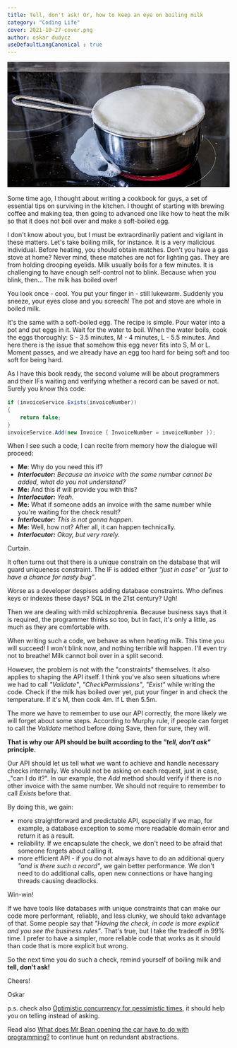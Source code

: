 ```yaml
---
title: Tell, don't ask! Or, how to keep an eye on boiling milk
category: "Coding Life"
cover: 2021-10-27-cover.png
author: oskar dudycz
useDefaultLangCanonical : true
---
```


![cover](2021-10-27-cover.png)

Some time ago, I thought about writing a cookbook for guys, a set of essential tips on surviving in the kitchen. I thought of starting with brewing coffee and making tea, then going to advanced one like how to heat the milk so that it does not boil over and make a soft-boiled egg. 

I don't know about you, but I must be extraordinarily patient and vigilant in these matters. Let's take boiling milk, for instance. It is a very malicious individual. Before heating, you should obtain matches. Don't you have a gas stove at home? Never mind, these matches are not for lighting gas. They are from holding drooping eyelids. Milk usually boils for a few minutes. It is challenging to have enough self-control not to blink. Because when you blink, then... The milk has boiled over!

You look once - cool. You put your finger in - still lukewarm. Suddenly you sneeze, your eyes close and you screech! The pot and stove are whole in boiled milk.

It's the same with a soft-boiled egg. The recipe is simple. Pour water into a pot and put eggs in it. Wait for the water to boil. When the water boils, cook the eggs thoroughly: S - 3.5 minutes, M - 4 minutes, L - 5.5 minutes. And here there is the issue that somehow this egg never fits into S, M or L. Moment passes, and we already have an egg too hard for being soft and too soft for being hard.

As I have this book ready, the second volume will be about programmers and their IFs waiting and verifying whether a record can be saved or not. Surely you know this code:

```csharp
if (invoiceService.Exists(invoiceNumber))
{
    return false;
}
invoiceService.Add(new Invoice { InvoiceNumber = invoiceNumber });
```

When I see such a code, I can recite from memory how the dialogue will proceed:

- **Me**: Why do you need this if?
- _**Interlocutor:** Because an invoice with the same number cannot be added, what do you not understand?_
- **Me:** And this if will provide you with this?
- _**Interlocutor:** Yeah._
- **Me:** What if someone adds an invoice with the same number while you're waiting for the check result?
- _**Interlocutor:** This is not gonna happen._
- **Me:** Well, how not? After all, it can happen technically.
- _**Interlocutor:** Okay, but very rarely._

Curtain.

It often turns out that there is a unique constrain on the database that will guard uniqueness constraint. The IF is added either _"just in case"_ or _"just to have a chance for nasty bug"_.

Worse as a developer despises adding database constraints. Who defines keys or indexes these days? SQL in the 21st century? Ugh!

Then we are dealing with mild schizophrenia. Because business says that it is required, the programmer thinks so too, but in fact, it's only a little, as much as they are comfortable with.

When writing such a code, we behave as when heating milk. This time you will succeed! I won't blink now, and nothing terrible will happen. I'll even try not to breathe! Milk cannot boil over in a split second.

However, the problem is not with the "constraints" themselves. It also applies to shaping the API itself. I think you've also seen situations where we had to call _"Validate"_, _"CheckPermissions"_, _"Exist"_ while writing the code. Check if the milk has boiled over yet, put your finger in and check the temperature. If it's M, then cook 4m. If L then 5.5m.

The more we have to remember to use our API correctly, the more likely we will forget about some steps.  According to Murphy rule, if people can forget to call the _Validate_ method before doing Save, then for sure, they will. 

**That is why our API should be built according to the _"tell, don't ask"_ principle.**

Our API should let us tell what we want to achieve and handle necessary checks internally. We should not be asking on each request, just in case, _"can I do it?". In our example, the _Add_ method should verify if there is no other invoice with the same number. We should not require to remember to call _Exists_ before that.

By doing this, we gain:
- more straightforward and predictable API, especially if we map, for example, a database exception to some more readable domain error and return it as a result.
- reliability. If we encapsulate the check, we don't need to be afraid that someone forgets about calling it.
- more efficient API - if you do not always have to do an additional query _"and is there such a record"_, we gain better performance. We don't need to do additional calls, open new connections or have hanging threads causing deadlocks.

Win-win!

If we have tools like databases with unique constraints that can make our code more performant, reliable, and less clunky, we should take advantage of that. Some people say that _"Having the check, in code is more explicit and you see the business rules"_. That's true, but I take the tradeoff in 99% time. I prefer to have a simpler, more reliable code that works as it should than code that is more explicit but wrong.

So the next time you do such a check, remind yourself of boiling milk and **tell, don't ask!**

Cheers!

Oskar

p.s. check also [Optimistic concurrency for pessimistic times](/pl/optimistic_concurrency_for_pessimistic_times/), it should help you on telling instead of asking. 

Read also [What does Mr Bean opening the car have to do with programming?](/pl/what_does_mr_bean_opening_the_car_have_to_do_with_programming/) to continue hunt on redundant abstractions.